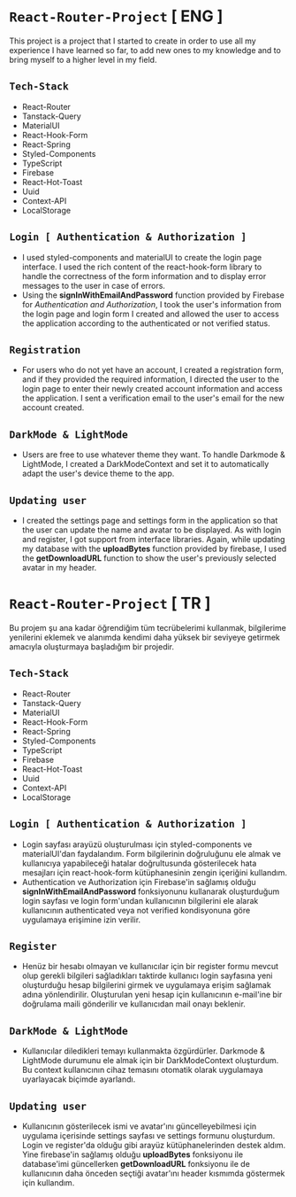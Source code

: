 # `React-Router-Project` [ ENG ]

This project is a project that I started to create in order to use all my experience I have learned so far, to add new ones to my knowledge and to bring myself to a higher level in my field.

## `Tech-Stack`

-   React-Router
-   Tanstack-Query
-   MaterialUI
-   React-Hook-Form
-   React-Spring
-   Styled-Components
-   TypeScript
-   Firebase
-   React-Hot-Toast
-   Uuid
-   Context-API
-   LocalStorage

## `Login [ Authentication & Authorization ]`

-   I used styled-components and materialUI to create the login page interface. I used the rich content of the react-hook-form library to handle the correctness of the form information and to display error messages to the user in case of errors.
-   Using the **signInWithEmailAndPassword** function provided by Firebase for _Authentication and Authorization_, I took the user's information from the login page and login form I created and allowed the user to access the application according to the authenticated or not verified status.

## `Registration`

-   For users who do not yet have an account, I created a registration form, and if they provided the required information, I directed the user to the login page to enter their newly created account information and access the application. I sent a verification email to the user's email for the new account created.

## `DarkMode & LightMode`

-   Users are free to use whatever theme they want. To handle Darkmode & LightMode, I created a DarkModeContext and set it to automatically adapt the user's device theme to the app.

## `Updating user`

-   I created the settings page and settings form in the application so that the user can update the name and avatar to be displayed. As with login and register, I got support from interface libraries. Again, while updating my database with the **uploadBytes** function provided by firebase, I used the **getDownloadURL** function to show the user's previously selected avatar in my header.

# `React-Router-Project` [ TR ]

Bu projem şu ana kadar öğrendiğim tüm tecrübelerimi kullanmak, bilgilerime yenilerini eklemek ve alanımda kendimi daha yüksek bir seviyeye getirmek amacıyla oluşturmaya başladığım bir projedir.

## `Tech-Stack`

-   React-Router
-   Tanstack-Query
-   MaterialUI
-   React-Hook-Form
-   React-Spring
-   Styled-Components
-   TypeScript
-   Firebase
-   React-Hot-Toast
-   Uuid
-   Context-API
-   LocalStorage

## `Login [ Authentication & Authorization ]`

-   Login sayfası arayüzü oluşturulması için styled-components ve materialUI'dan faydalandım. Form bilgilerinin doğruluğunu ele almak ve kullanıcıya yapabileceği hatalar doğrultusunda gösterilecek hata mesajları için react-hook-form kütüphanesinin zengin içeriğini kullandım.
-   Authentication ve Authorization için Firebase'in sağlamış olduğu **signInWithEmailAndPassword** fonksiyonunu kullanarak oluşturduğum login sayfası ve login form'undan kullanıcının bilgilerini ele alarak kullanıcının authenticated veya not verified kondisyonuna göre uygulamaya erişimine izin verilir.

## `Register`

-   Henüz bir hesabı olmayan ve kullanıcılar için bir register formu mevcut olup gerekli bilgileri sağladıkları taktirde kullanıcı login sayfasına yeni oluşturduğu hesap bilgilerini girmek ve uygulamaya erişim sağlamak adına yönlendirilir. Oluşturulan yeni hesap için kullanıcının e-mail'ine bir doğrulama maili gönderilir ve kullanıcıdan mail onayı beklenir.

## `DarkMode & LightMode`

-   Kullanıcılar diledikleri temayı kullanmakta özgürdürler. Darkmode & LightMode durumunu ele almak için bir DarkModeContext oluşturdum. Bu context kullanıcının cihaz temasını otomatik olarak uygulamaya uyarlayacak biçimde ayarlandı.

## `Updating user`

-   Kullanıcının gösterilecek ismi ve avatar'ını güncelleyebilmesi için uygulama içerisinde settings sayfası ve settings formunu oluşturdum. Login ve register'da olduğu gibi arayüz kütüphanelerinden destek aldım. Yine firebase'in sağlamış olduğu **uploadBytes** fonksiyonu ile database'imi güncellerken **getDownloadURL** fonksiyonu ile de kullanıcının daha önceden seçtiği avatar'ını header kısmımda göstermek için kullandım.
